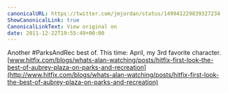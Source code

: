 ```yaml
---
canonicalURL: https://twitter.com/jmjordan/status/149941229839327234
ShowCanonicalLink: true
CanonicalLinkText: View original on
date: 2011-12-22T19:55:49+00:00
---
```

Another #ParksAndRec best of. This time: April, my 3rd favorite character. [www.hitfix.com/blogs/whats-alan-watching/posts/hitfix-first-look-the-best-of-aubrey-plaza-on-parks-and-recreation](http://www.hitfix.com/blogs/whats-alan-watching/posts/hitfix-first-look-the-best-of-aubrey-plaza-on-parks-and-recreation)